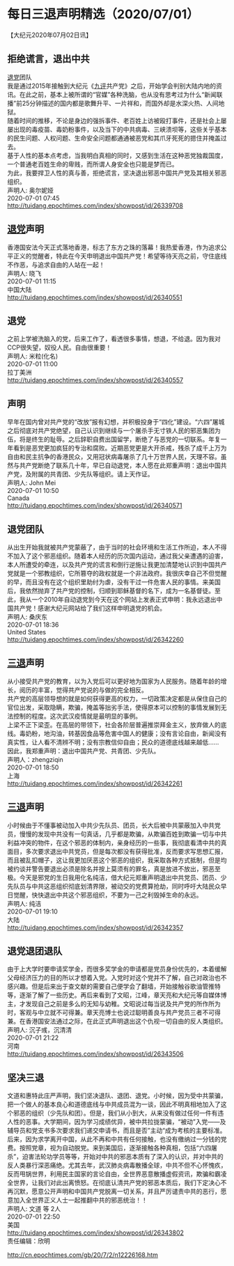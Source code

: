 # 每日三退声明精选（2020/07/01）
  
  
【大纪元2020年07月02日讯】  
## 拒绝谎言，退出中共  
<a href="http://cn.epochtimes.com/gb/tag/%E9%80%80%E5%85%9A.html">退党</a>团队  
我是通过2015年接触到大纪元《<a href="http://cn.epochtimes.com/gb/tag/%E4%B9%9D%E8%AF%84.html">九评</a>共产党》之后，开始学会判别大陆内地的资讯。在此之前，基本上被所谓的“官媒”各种洗脑，也从没有思考过为什么“新闻联播”前25分钟描述的国内都是歌舞升平、一片祥和，而国外却是水深火热、人间地狱。  
随着时间的推移，不论是身边的强拆事件、老百姓上访被殴打事件，还是社会上屡屡出现的毒疫苗、毒奶粉事件，以及当下的中共病毒、三峡溃坝等，这些关乎基本的民生问题、人权问题、生命安全问题都通通被恶党和其爪牙死死的摁住并掩盖过去。  
基于人性的基本点考虑，当我明白真相的同时，又感到生活在这种恶党独裁国度，一个普通老百姓生命的卑贱，而所谓人身安全也只能是梦而已。  
为此，我要捍卫人性的真与善，拒绝谎言，坚决退出邪恶中国共产党及其相关邪恶组织。  
声明人: 奥尔妮娅  
2020-07-01 07:45  
http://tuidang.epochtimes.com/index/showpost/id/26339708  
## <a href="http://cn.epochtimes.com/gb/tag/%E9%80%80%E5%85%9A.html">退党</a>声明  
香港国安法今天正式落地香港，标志了东方之珠的落幕！我热爱香港，作为追求公平正义的觉醒者，特此在今天申明退出中国共产党！希望等待天亮之前，守住底线不作恶，与追求自由的人站在一起！  
声明人: 晓飞  
2020-07-01 11:15  
中国大陆  
http://tuidang.epochtimes.com/index/showpost/id/26340551  
## 退党  
之前上学被洗脑入的党，后来工作了，看透很多事情，想退，不给退。因为我对CCP很失望，奴役人民。自由很重要！  
声明人: 米粒(化名)  
2020-07-01 11:00  
拉丁美洲  
http://tuidang.epochtimes.com/index/showpost/id/26340557  
## 声明  
早年在国内曾对共产党的“改放”报有幻想，并积极投身于“四化”建设。“六四”屠城之后彻底对共产党绝望，自己认识到继续与一个屠杀手无寸铁人民的邪恶集团为伍，将是终生的耻辱。之后辞职自费出国留学，断绝了与恶党的一切联系。年复一年看到是恶党更加疯狂的专治和腐败。近期恶党更是大开杀戒，残杀了成千上万为自由和民主抗争的香港民众，又用冠状病毒屠杀了几十万世界人民，天理不容。虽然与共产党断绝了联系几十年，早已自动退党，本人愿在此郑重声明：退出中国共产党，及附属的共青团、少先队等组织。请上天作证。  
声明人: John Mei  
2020-07-01 10:50  
Canada  
http://tuidang.epochtimes.com/index/showpost/id/26340571  
## 退党团队  
从出生开始我就被共产党蒙蔽了，由于当时的社会环境和生活工作所迫，本人不得不加入了这个邪恶组织。随着本人经历的历次国内运动，通过我父亲遭遇的迫害，本人所遭受的牵连，以及共产党的谎言和倒行逆施让我更加清楚地认识到中国共产党就是一个邪教组织，它所篡夺的政权就是一个非法政府。我很庆幸自己不但觉醒的早，而且没有在这个组织里助纣为虐，没有干过一件危害人民的事情。来美国后，我依然抛弃了共产党的控制，归顺到耶稣基督的名下，成为一名基督徒。至此，我从一个2010年自动退党到今天在这个网站上发表正式申明：我永远退出中国共产党！感谢大纪元网站给了我们这样申明退党的机会。  
声明人: 桑庆东  
2020-07-01 18:36  
United States  
http://tuidang.epochtimes.com/index/showpost/id/26342260  
## <a href="http://cn.epochtimes.com/gb/tag/%E4%B8%89%E9%80%80.html">三退</a>声明  
从小接受共产党的教育，以为入党后可以更好地为国家为人民服务。随着年龄的增长，阅历的丰富，觉得共产党说的与做的完全相反。  
共产党的高层领导想的就是如何获得更高的权力，一切政策决定都是从保住自己的官位出发，采取隐瞒，欺骗，掩盖等拙劣手法，使得原本可以控制的事情发展到无法控制的程度。这次武汉疫情就是最明显的事例。  
上梁不正下梁歪。在高层的带领下，社会各阶层普遍推崇拜金主义，放弃做人的底线。毒奶粉，地沟油，转基因食品等危害中国人的健康；没有言论自由，新闻没有真实性，让人看不清辨不明；没有宗教信仰自由；民众的道德底线越来越低……  
因此，我郑重声明：退出中国共产党、共青团、少先队。  
声明人：zhengziqin  
2020-07-01 18:50  
上海  
http://tuidang.epochtimes.com/index/showpost/id/26342261  
## <a href="http://cn.epochtimes.com/gb/tag/%E4%B8%89%E9%80%80.html">三退</a>声明  
小时候由于不懂事被动加入中共少先队员、团员，长大后被中共蒙蔽加入中共党员，慢慢的发现中共没有一句真话，几乎都是欺骗，从欺骗百姓到欺骗一切与中共利益冲突的物件，在这个邪恶的体制内，亲身经历的一些事，我彻底看清中共的真面目，多次要求退出中共党员，但是每次都没有获得批准，反而要求写思想汇报，而且被乱扣帽子，这让我更加厌恶这个邪恶的组织，我采取各种方式抵制，但是均被约谈并警告要退出必须是除名并按上莫须有的罪名，真是放进不放出，邪恶至极。今天是邪党的生日我用化名纯洁，借大纪元郑重声明退出中共党员、团员、少先队员与中共这恶组织彻底划清界限，被动交的党费算抢劫，同时呼吁大陆民众早日觉醒，快快退出中共这个邪恶组织，不要为一己之利毁掉生命的永远。  
声明人: 纯洁  
2020-07-01 19:10  
大陆  
http://tuidang.epochtimes.com/index/showpost/id/26342357  
## 退党退团退队  
由于上大学时要申请奖学金，而很多奖学金的申请都是党员身份优先的，本着缓解父母经济压力的目的所以才想着入党。入党时对这个党并不了解，自己对政治也不感兴趣。但是后来出于查文献的需要自己便学会了翻墙，开始接触谷歌油管推特等，逐渐了解了一些历史。再后来看到了文昭，江峰，章天亮和大纪元等自媒体博主，才发现自己之前是多么的无知与幼稚。文昭说过每当说及共产党的所作所为时，客观与中立就不可得兼。章天亮博士也说过聪明善良与共产党员三者不可得兼。在香港国安法通过之际，在此正式声明退出这个仇视一切自由的反人类组织。  
声明人: 沉子彧，沉清清  
2020-07-01 21:22  
河南  
http://tuidang.epochtimes.com/index/showpost/id/26343506  
## 坚决三退  
文道和惠特此庄严声明，我们坚决退队、退团、退党。小时候，因为受中共蒙骗，把一个做人的基本良心和道德底线与中共成员混为一谈，因此不明真相地加入了这个邪恶的组织（少先队和团）。但是，我们从小到大，从来没有做过任何一件有违人性的恶事。大学期间，因为学习成绩优异，被中共拉拢蒙骗，“被动”入党——及辅导员和党支书多次要求我们递交申请书，而且是否”主动“成为考核的主要标准。后来，因为求学离开中国，从此不再和中共有任何接触，也没有缴纳过一分钱的党费。按照党章，视为自动脱党。来到美国后，逐渐接触各种真相，包括“六四屠杀”，迫害法轮功学员等等，开始对中共的邪恶本质有了深入的认识，并对中共的反人类暴行深恶痛绝。尤其去年，武汉肺炎病毒散播全球，中共不但不心怀愧疚，反而甩锅世界，利用民主国家的言论自由，全世界恶意散播虚假资讯，欺骗和霸凌全世界，让我们对此出离愤怒。在彻底认清共产党的邪恶本质后，我们下定决心不再沉默，愿意公开声明和中国共产党脱离一切关系，并且严厉谴责中共的恶行，愿意加入全世界正义人士一起推翻中共的邪恶统治！！  
声明人: 文道 等 2人  
2020-07-01 22:50  
美国  
http://tuidang.epochtimes.com/index/showpost/id/26343802  
责任编辑：欣明  
  
  
  
http://cn.epochtimes.com/gb/20/7/2/n12226168.htm
